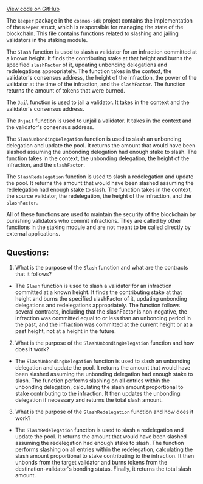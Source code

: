 [View code on GitHub](https://github.com/cosmos/cosmos-sdk/blob/main/x/staking/keeper/slash.go)

The `keeper` package in the `cosmos-sdk` project contains the implementation of the `Keeper` struct, which is responsible for managing the state of the blockchain. This file contains functions related to slashing and jailing validators in the staking module.

The `Slash` function is used to slash a validator for an infraction committed at a known height. It finds the contributing stake at that height and burns the specified `slashFactor` of it, updating unbonding delegations and redelegations appropriately. The function takes in the context, the validator's consensus address, the height of the infraction, the power of the validator at the time of the infraction, and the `slashFactor`. The function returns the amount of tokens that were burned.

The `Jail` function is used to jail a validator. It takes in the context and the validator's consensus address.

The `Unjail` function is used to unjail a validator. It takes in the context and the validator's consensus address.

The `SlashUnbondingDelegation` function is used to slash an unbonding delegation and update the pool. It returns the amount that would have been slashed assuming the unbonding delegation had enough stake to slash. The function takes in the context, the unbonding delegation, the height of the infraction, and the `slashFactor`.

The `SlashRedelegation` function is used to slash a redelegation and update the pool. It returns the amount that would have been slashed assuming the redelegation had enough stake to slash. The function takes in the context, the source validator, the redelegation, the height of the infraction, and the `slashFactor`.

All of these functions are used to maintain the security of the blockchain by punishing validators who commit infractions. They are called by other functions in the staking module and are not meant to be called directly by external applications.
## Questions: 
 1. What is the purpose of the `Slash` function and what are the contracts that it follows?
- The `Slash` function is used to slash a validator for an infraction committed at a known height. It finds the contributing stake at that height and burns the specified slashFactor of it, updating unbonding delegations and redelegations appropriately. The function follows several contracts, including that the slashFactor is non-negative, the infraction was committed equal to or less than an unbonding period in the past, and the infraction was committed at the current height or at a past height, not at a height in the future.

2. What is the purpose of the `SlashUnbondingDelegation` function and how does it work?
- The `SlashUnbondingDelegation` function is used to slash an unbonding delegation and update the pool. It returns the amount that would have been slashed assuming the unbonding delegation had enough stake to slash. The function performs slashing on all entries within the unbonding delegation, calculating the slash amount proportional to stake contributing to the infraction. It then updates the unbonding delegation if necessary and returns the total slash amount.

3. What is the purpose of the `SlashRedelegation` function and how does it work?
- The `SlashRedelegation` function is used to slash a redelegation and update the pool. It returns the amount that would have been slashed assuming the redelegation had enough stake to slash. The function performs slashing on all entries within the redelegation, calculating the slash amount proportional to stake contributing to the infraction. It then unbonds from the target validator and burns tokens from the destination-validator's bonding status. Finally, it returns the total slash amount.